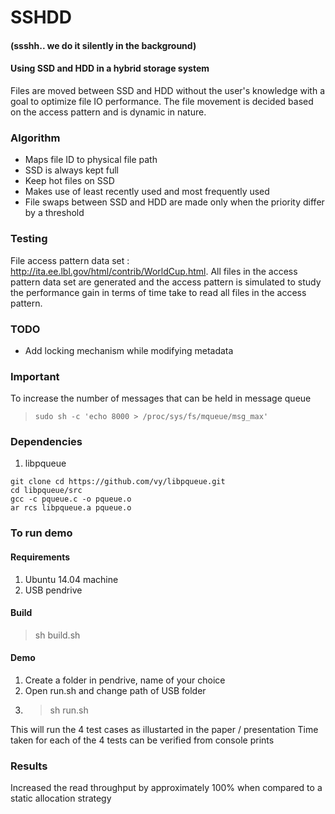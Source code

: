 # SSHDD
#### (ssshh.. we do it silently in the background)
#### Using SSD and HDD in a hybrid storage system
Files are moved between SSD and HDD without the user's knowledge with a goal to optimize file IO performance. The file movement is decided based on the access pattern and is dynamic in nature.

### Algorithm
* Maps file ID to physical file path
* SSD is always kept full
* Keep hot files on SSD
* Makes use of least recently used and most frequently used
* File swaps between SSD and HDD are made only when the priority differ by a threshold

### Testing
File access pattern data set : http://ita.ee.lbl.gov/html/contrib/WorldCup.html. All files in the access pattern data set are generated and the access pattern is simulated to study the performance gain in terms of time take to read all files in the access pattern.

### TODO
* Add locking mechanism while modifying metadata

### Important
To increase the number of messages that can be held in message queue
>`sudo sh -c 'echo 8000 > /proc/sys/fs/mqueue/msg_max'`

### Dependencies
1. libpqueue
```
git clone cd https://github.com/vy/libpqueue.git
cd libpqueue/src
gcc -c pqueue.c -o pqueue.o
ar rcs libpqueue.a pqueue.o
```

### To run demo
#### Requirements
1. Ubuntu 14.04 machine
2. USB pendrive

#### Build
> sh build.sh

#### Demo
1. Create a folder in pendrive, name of your choice
2. Open run.sh and change path of USB folder
3. > sh run.sh

This will run the 4 test cases as illustarted in the paper / presentation
Time taken for each of the 4 tests can be verified from console prints

### Results
Increased the read throughput by approximately 100% when compared to a static allocation strategy
